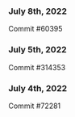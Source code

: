 ### July 8th, 2022

Commit #60395

### July 5th, 2022

Commit #314353


### July 4th, 2022

Commit #72281
